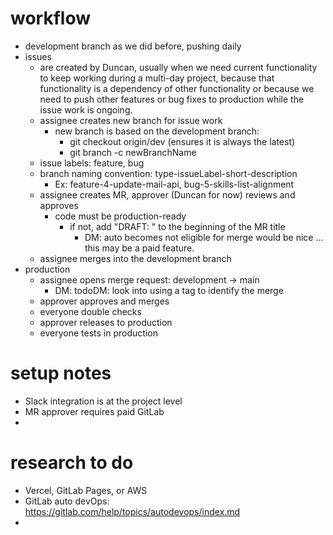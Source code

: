 # workflow
* development branch as we did before, pushing daily
* issues 
  * are created by Duncan, usually when we need current functionality to keep working during a multi-day project, because that functionality is a dependency of other functionality or because we need to push other features or bug fixes to production while the issue work is ongoing.
  * assignee creates new branch for issue work 
    * new branch is based on the development branch: 
      * git checkout origin/dev (ensures it is always the latest)
      * git branch -c newBranchName
  * issue labels: feature, bug
  * branch naming convention: type-issueLabel-short-description 
    * Ex: feature-4-update-mail-api, bug-5-skills-list-alignment
  * assignee creates MR, approver (Duncan for now) reviews and approves
    * code must be production-ready
      * if not, add "DRAFT: " to the beginning of the MR title
        * DM: auto becomes not eligible for merge would be nice ... this may be a paid feature.
  * assignee merges into the development branch
* production
  * assignee opens merge request: development -> main
    * DM: todoDM: look into using a tag to identify the merge
  * approver approves and merges
  * everyone double checks
  * approver releases to production
  * everyone tests in production

# setup notes
* Slack integration is at the project level
* MR approver requires paid GitLab
* 

# research to do
* Vercel, GitLab Pages, or AWS
* GitLab auto devOps: https://gitlab.com/help/topics/autodevops/index.md
* 

